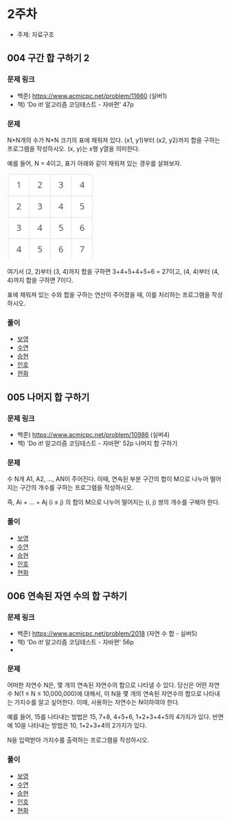 # 2주차

- 주제: 자료구조

## 004 구간 합 구하기 2

### 문제 링크
- 백준) https://www.acmicpc.net/problem/11660 (실버1)
- 책) 'Do it! 알고리즘 코딩테스트 - 자바편' 47p 

### 문제
N×N개의 수가 N×N 크기의 표에 채워져 있다. (x1, y1)부터 (x2, y2)까지 합을 구하는 프로그램을 작성하시오. (x, y)는 x행 y열을 의미한다.

예를 들어, N = 4이고, 표가 아래와 같이 채워져 있는 경우를 살펴보자.

![img.png](img.png)

여기서 (2, 2)부터 (3, 4)까지 합을 구하면 3+4+5+4+5+6 = 27이고, (4, 4)부터 (4, 4)까지 합을 구하면 7이다.

표에 채워져 있는 수와 합을 구하는 연산이 주어졌을 때, 이를 처리하는 프로그램을 작성하시오.

### 풀이
  - [보영](./README.md)
  - [수연](./README.md)
  - [승현](./README.md)
  - [인호](./README.md)
  - [현화](./README.md)


## 005 나머지 합 구하기

### 문제 링크
- 백준) https://www.acmicpc.net/problem/10986 (실버4)
- 책) 'Do it! 알고리즘 코딩테스트 - 자바편' 52p 나머지 합 구하기

### 문제
수 N개 A1, A2, ..., AN이 주어진다. 이때, 연속된 부분 구간의 합이 M으로 나누어 떨어지는 구간의 개수를 구하는 프로그램을 작성하시오.

즉, Ai + ... + Aj (i ≤ j) 의 합이 M으로 나누어 떨어지는 (i, j) 쌍의 개수를 구해야 한다.

### 풀이
  - [보영](./README.md)
  - [수연](./README.md)
  - [승현](./README.md)
  - [인호](./README.md)
  - [현화](./README.md)






## 006 연속된 자연 수의 합 구하기

### 문제 링크
- 백준) https://www.acmicpc.net/problem/2018 (자연 수 합 - 실버5)
- 책) 'Do it! 알고리즘 코딩테스트 - 자바편' 56p
- 
### 문제
어떠한 자연수 N은, 몇 개의 연속된 자연수의 합으로 나타낼 수 있다. 당신은 어떤 자연수 N(1 ≤ N ≤ 10,000,000)에 대해서, 이 N을 몇 개의 연속된 자연수의 합으로 나타내는 가지수를 알고 싶어한다. 이때, 사용하는 자연수는 N이하여야 한다.

예를 들어, 15를 나타내는 방법은 15, 7+8, 4+5+6, 1+2+3+4+5의 4가지가 있다. 반면에 10을 나타내는 방법은 10, 1+2+3+4의 2가지가 있다.

N을 입력받아 가지수를 출력하는 프로그램을 작성하시오.

### 풀이
  - [보영](./README.md)
  - [수연](./README.md)
  - [승현](./README.md)
  - [인호](./README.md)
  - [현화](./README.md)
